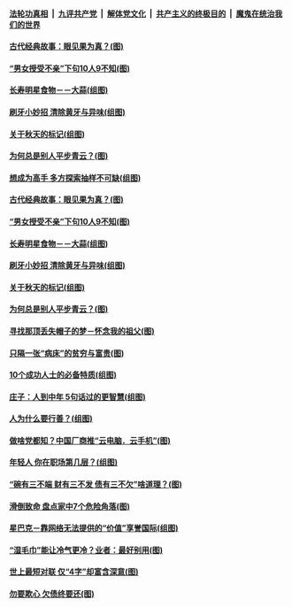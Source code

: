 

####  [法轮功真相](../../../../basic/blob/master/README.md?t=09212102) &nbsp;|&nbsp; [九评共产党](../../../../9ping.md/blob/master/README.md?t=09212102) &nbsp;|&nbsp; [解体党文化](../../../../jtdwh.md/blob/master/README.md?t=09212102)  &nbsp;|&nbsp; [共产主义的终极目的](../../../../gczydzjmd.md/blob/master/README.md?t=09212102) &nbsp;|&nbsp; [魔鬼在统治我们的世界](../../../../mgztzwmdsj.md/blob/master/README.md?t=09212102) 

#### [古代经典故事：眼见果为真？(图)](../pages/p8/946791.md?t=09212102) 

#### [“男女授受不亲”下句10人9不知(图)](../pages/p8/946408.md?t=09212102) 

#### [长寿明星食物－－大蒜(组图)](../pages/p8/946708.md?t=09212102) 

#### [刷牙小妙招 清除黄牙与异味(组图)](../pages/p8/946252.md?t=09212102) 

#### [关于秋天的标记(组图)](../pages/p8/946672.md?t=09212102) 

#### [为何总是别人平步青云？(图)](../pages/p8/945907.md?t=09212102) 

#### [想成为高手 多方探索抽样不可缺(组图)](../pages/p8/945891.md?t=09212102) 

#### [古代经典故事：眼见果为真？(图)](../pages/p8/946791.md?t=09212102) 

#### [“男女授受不亲”下句10人9不知(图)](../pages/p8/946408.md?t=09212102) 

#### [长寿明星食物－－大蒜(组图)](../pages/p8/946708.md?t=09212102) 

#### [刷牙小妙招 清除黄牙与异味(组图)](../pages/p8/946252.md?t=09212102) 

#### [关于秋天的标记(组图)](../pages/p8/946672.md?t=09212102) 

#### [为何总是别人平步青云？(图)](../pages/p8/945907.md?t=09212102) 

#### [寻找那顶丢失帽子的梦－怀念我的祖父(图)](../pages/p8/946241.md?t=09212102) 

#### [只隔一张“病床”的贫穷与富贵(图)](../pages/p8/946620.md?t=09212102) 

#### [10个成功人士的必备特质(组图)](../pages/p8/946312.md?t=09212102) 

#### [庄子：人到中年 5句话过的更智慧(组图)](../pages/p8/946596.md?t=09212102) 

#### [人为什么要行善？(组图)](../pages/p8/946265.md?t=09212102) 

#### [做啥党都知？中国厂商推“云电脑．云手机”(图)](../pages/p8/946444.md?t=09212102) 

#### [年轻人 你在职场第几层？(组图)](../pages/p8/946231.md?t=09212102) 

#### [“碗有三不端 财有三不发 债有三不欠”啥道理？(图)](../pages/p8/946011.md?t=09212102) 

#### [滑倒致命 盘点家中7个危险角落(图)](../pages/p8/946407.md?t=09212102) 

#### [星巴克－靠网络无法提供的“价值”享誉国际(组图)](../pages/p8/945895.md?t=09212102) 

#### [“湿毛巾”能让冷气更冷？业者：最好别用(图)](../pages/p8/946414.md?t=09212102) 

#### [世上最短对联 仅“4字”却富含深意(图)](../pages/p8/946352.md?t=09212102) 

#### [勿要欺心 欠债终要还(图)](../pages/p8/945761.md?t=09212102) 

